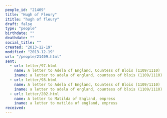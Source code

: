 ```yaml
---
people_id: "21409"
title: "Hugh of Fleury"
ititle: "hugh of fleury"
draft: false
type: "people"
birthdate: ""
deathdate: ""
social_title: ""
created: "2013-12-19"
modified: "2013-12-19"
url: "/people/21409.html"
sent:
  - url: letter/97.html
    name: A letter to Adela of England, Countess of Blois (1109/1110)
    iname: a letter to adela of england, countess of blois (1109/1110)
  - url: letter/98.html
    name: A letter to Adela of England, Countess of Blois (1109/1110)
    iname: a letter to adela of england, countess of blois (1109/1110)
  - url: letter/202.html
    name: A letter to Matilda of England, empress
    iname: a letter to matilda of england, empress
received:
---
```

